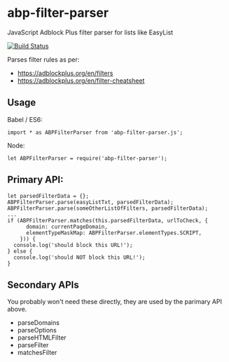 # abp-filter-parser
JavaScript Adblock Plus filter parser for lists like EasyList

[![Build Status](https://travis-ci.org/bbondy/abp-filter-parser.svg?branch=master)](https://travis-ci.org/bbondy/abp-filter-parser)

Parses filter rules as per:
- https://adblockplus.org/en/filters
- https://adblockplus.org/en/filter-cheatsheet

## Usage

Babel / ES6:

```
import * as ABPFilterParser from 'abp-filter-parser.js';
```

Node:

```
let ABPFilterParser = require('abp-filter-parser');
```

## Primary API:

```
let parsedFilterData = {};
ABPFilterParser.parse(easyListTxt, parsedFilterData);
ABPFilterParser.parse(someOtherListOfFilters, parsedFilterData);
...
if (ABPFilterParser.matches(this.parsedFilterData, urlToCheck, {
      domain: currentPageDomain,
      elementTypeMaskMap: ABPFilterParser.elementTypes.SCRIPT,
    })) {
  console.log('should block this URL!');
} else {
  console.log('should NOT block this URL!');
}
```

## Secondary APIs

You probably won't need these directly, they are used by the parimary API above.

- parseDomains
- parseOptions
- parseHTMLFilter
- parseFilter
- matchesFilter
